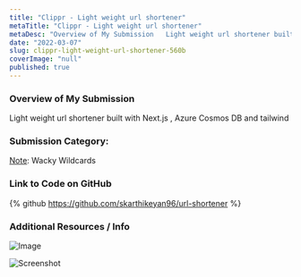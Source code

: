 ```yaml
---
title: "Clippr - Light weight url shortener"
metaTitle: "Clippr - Light weight url shortener"
metaDesc: "Overview of My Submission   Light weight url shortener built with Next.js , Azure Cosmos DB..."
date: "2022-03-07"
slug: clippr-light-weight-url-shortener-560b
coverImage: "null"
published: true
---
```


[Instructions]: # (To submit to the Microsoft Azure Trial Hackathon on DEV, please fill out all sections.)


### Overview of My Submission

Light weight url shortener built with Next.js , Azure Cosmos DB and tailwind


### Submission Category: 

[Note]: Wacky Wildcards


### Link to Code on GitHub

[Note]: # (Our markdown editor supports pretty embeds. Try this syntax: `{% github link_to_your_repo %}` to share a GitHub repository)
[Note]: # (Your repository must include a README)
[Note]: # (You must use and list a permissive license for your code: MIT, Apache-2)

{% github https://github.com/skarthikeyan96/url-shortener %}

### Additional Resources / Info

![Image](https://dev-to-uploads.s3.amazonaws.com/uploads/articles/qxj9mkkuh3nasw99c87l.png)

![Screenshot](https://dev-to-uploads.s3.amazonaws.com/uploads/articles/qyikh09egkrxjz81zehr.png)
 
 


